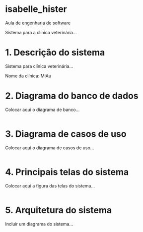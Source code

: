 # isabelle_hister
Aula de engenharia de software

Sistema para a clínica veterinária...

# 1. Descrição do sistema

Sistema para clínica veterinária...

Nome da clínica: MiAu

# 2. Diagrama do banco de dados

Colocar aqui o diagrama de banco...

![]()

# 3. Diagrama de casos de uso

Colocar aqui o diagrama de casos de uso...

![]()

# 4. Principais telas do sistema

Colocar aqui a figura das telas do sistema...

![]()

# 5. Arquitetura do sistema

Incluir um diagrama do sistema...

![]()

